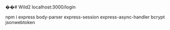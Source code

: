 ��#   W i l d 2 
 
localhost:3000/login

 npm i express body-parser express-session express-async-handler bcrypt jsonwebtoken 
